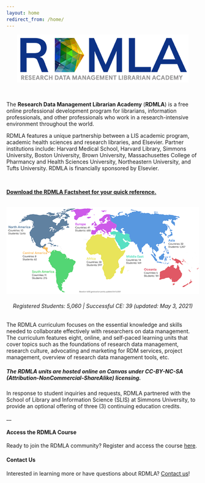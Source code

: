 ```yaml
---
layout: home
redirect_from: /home/
---
```


<p align="center"><img src="images/icons_logos/rdmla_logo/RDMLALogo_Blue_450px.png" alt="RDMLA Logo"></p> <br>

The **Research Data Management Librarian Academy** (**RDMLA**) is a free online professional development program for librarians, information professionals, and other professionals who work in a research-intensive environment throughout the world. 

RDMLA features a unique partnership between a LIS academic program, academic health sciences and research libraries, and Elsevier. Partner institutions include: Harvard Medical School, Harvard Library, Simmons University, Boston University, Brown University, Massachusettes College of Pharmancy and Health Sciences University, Northeastern University, and Tufts University. RDMLA is financially sponsored by Elsevier.

<br>

**<a href="https://github.com/RDMLA/rdmla.github.io/blob/master/survey-documents/RDMLA_Factsheet_July2020.pdf" target="_blank">Download the RDMLA Factsheet for your quick reference.</a>** <br>
<br>
<p align="center"><img src="/images/display-images/learnerregionmap_05.03.21.png" alt="Map of Student Locations"></p>
<h6 align="center"><em>Registered Students: 5,060  |  Successful CE: 39</em> (updated: May 3, 2021)</h6>

The RDMLA curriculum focuses on the essential knowledge and skills needed to collaborate effectively with researchers on data management. The curriculum features eight, online, and self-paced learning units that cover topics such as the foundations of research data management, research culture, advocating and marketing for RDM services, project management, overview of research data management tools, etc. <br>

##### **The RDMLA units are hosted online on Canvas under CC-BY-NC-SA (Attribution-NonCommercial-ShareAlike) licensing.** 

In response to student inquiries and requests, RDMLA partnered with the School of Library and Information Science (SLIS) at Simmons University, to provide an optional offering of three (3) continuing education credits. 
<br>

__

<h4><b>Access the RDMLA Course</b></h4>
Ready to join the RDMLA community? Register and access the course <a href="https://www.canvas.net/browse/simmonsu/courses/research-data-management" target="_blank">here</a>.
<br>
<h4><b>Contact Us</b></h4>
Interested in learning more or have questions about RDMLA? <a href="https://rdmla.github.io/contact/">Contact us</a>!
